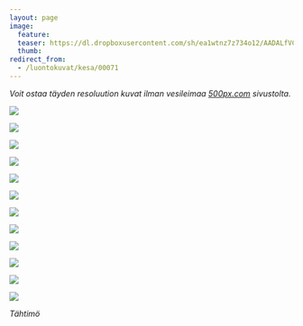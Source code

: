 ```yaml
---
layout: page
image:
  feature:
  teaser: https://dl.dropboxusercontent.com/sh/ea1wtnz7z734o12/AADALfVCDtJQQoluwyezePUza/luontokuvat/kes%C3%A4/3/DS19289-245px.jpg
  thumb:
redirect_from:
  - /luontokuvat/kesa/00071
---
```


*Voit ostaa täyden resoluution kuvat ilman vesileimaa [500px.com](https://500px.com/minimuutticom/galleries/starworts) sivustolta.*

[![](https://dl.dropboxusercontent.com/sh/ea1wtnz7z734o12/AAD9yKsseONnEPV1jrT4vs9sa/luontokuvat/kes%C3%A4/3/DS19272-800px.jpg)](https://dl.dropboxusercontent.com/sh/ea1wtnz7z734o12/AAAUCc66gxskJ-XwISoaUTKQa/luontokuvat/kes%C3%A4/3/DS19272.jpg)

[![](https://dl.dropboxusercontent.com/sh/ea1wtnz7z734o12/AACaCqC8N2buj-woyqi6DgaEa/luontokuvat/kes%C3%A4/3/DS19279-800px.jpg)](https://dl.dropboxusercontent.com/sh/ea1wtnz7z734o12/AABhBohUYg80nB_2mWfu_ldda/luontokuvat/kes%C3%A4/3/DS19279.jpg)

[![](https://dl.dropboxusercontent.com/sh/ea1wtnz7z734o12/AAAquyvEsA82KSE9R-rSatAda/luontokuvat/kes%C3%A4/3/DS19277-800px.jpg)](https://dl.dropboxusercontent.com/sh/ea1wtnz7z734o12/AADvobbJlsJVXNxg3C5dl-wNa/luontokuvat/kes%C3%A4/3/DS19277.jpg)

[![](https://dl.dropboxusercontent.com/sh/ea1wtnz7z734o12/AACeuwg_lNolYIjLt5qByiwra/luontokuvat/kes%C3%A4/3/DS19282-800px.jpg)](https://dl.dropboxusercontent.com/sh/ea1wtnz7z734o12/AACDlv4kSZShiYm-gpR5FELKa/luontokuvat/kes%C3%A4/3/DS19282.jpg)

[![](https://dl.dropboxusercontent.com/sh/ea1wtnz7z734o12/AABEjskqdh8p6KIWqhDTB_rBa/luontokuvat/kes%C3%A4/3/DS19283-800px.jpg)](https://dl.dropboxusercontent.com/sh/ea1wtnz7z734o12/AABlaxsaJgADklE4Z_wvvQTca/luontokuvat/kes%C3%A4/3/DS19283.jpg)

[![](https://dl.dropboxusercontent.com/sh/ea1wtnz7z734o12/AAAn5QX5dro62hTacbbV1F0Ya/luontokuvat/kes%C3%A4/3/DS19284-800px.jpg)](https://dl.dropboxusercontent.com/sh/ea1wtnz7z734o12/AAAtxBG1kSuZyenMZslmySKra/luontokuvat/kes%C3%A4/3/DS19284.jpg)

[![](https://dl.dropboxusercontent.com/sh/ea1wtnz7z734o12/AAD-oAyGrbQGeArG7kIXDRP1a/luontokuvat/kes%C3%A4/3/DS19289-800px.jpg)](https://dl.dropboxusercontent.com/sh/ea1wtnz7z734o12/AACp9t4Egh9iIN5mer7aoU9Pa/luontokuvat/kes%C3%A4/3/DS19289.jpg)

[![](https://dl.dropboxusercontent.com/sh/ea1wtnz7z734o12/AAB68bZLTLNFL3ZDyMqVh99Na/luontokuvat/kes%C3%A4/3/DS19293-800px.jpg)](https://dl.dropboxusercontent.com/sh/ea1wtnz7z734o12/AADsBX6O_I3PT0i7Id-GkdjCa/luontokuvat/kes%C3%A4/3/DS19293.jpg)

[![](https://dl.dropboxusercontent.com/sh/ea1wtnz7z734o12/AABjeuCgbnj2cm3h8kb-GJoKa/luontokuvat/kes%C3%A4/3/DS19298-800px.jpg)](https://dl.dropboxusercontent.com/sh/ea1wtnz7z734o12/AADOOpt6eHIzAvT7YDS3ISOna/luontokuvat/kes%C3%A4/3/DS19298.jpg)

[![](https://dl.dropboxusercontent.com/sh/ea1wtnz7z734o12/AABvyaSYHopn55bIzv67zw5ba/luontokuvat/kes%C3%A4/3/DS19302-800px.jpg)](https://dl.dropboxusercontent.com/sh/ea1wtnz7z734o12/AABgxvN207TYqYtPfUFO3DWXa/luontokuvat/kes%C3%A4/3/DS19302.jpg)

[![](https://dl.dropboxusercontent.com/sh/ea1wtnz7z734o12/AACXfnTPfTn-ggVKIUvXJeXMa/luontokuvat/kes%C3%A4/3/DS19305-800px.jpg)](https://dl.dropboxusercontent.com/sh/ea1wtnz7z734o12/AAAdTYDFrKoBK6w57NObC1b_a/luontokuvat/kes%C3%A4/3/DS19305.jpg)

[![](https://dl.dropboxusercontent.com/sh/ea1wtnz7z734o12/AADuLcVH8rmGPvMWzqXxxU6Ha/luontokuvat/kes%C3%A4/3/DS19308-800px.jpg)](https://dl.dropboxusercontent.com/sh/ea1wtnz7z734o12/AADxdIu4mr_dWzch042_rboua/luontokuvat/kes%C3%A4/3/DS19308.jpg)

*Tähtimö*

